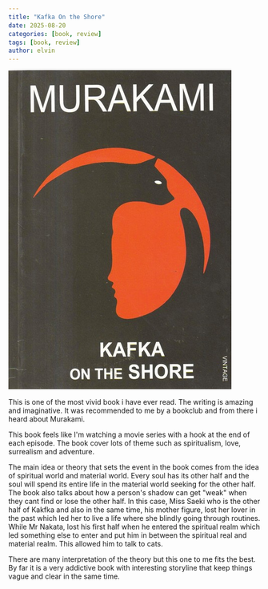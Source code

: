 ```yaml
---
title: "Kafka On the Shore" 
date: 2025-08-20
categories: [book, review]
tags: [book, review]
author: elvin
---
```


![kafka](/assets/images/kafka.jpg)

This is one of the most vivid book i have ever read. The writing is amazing and imaginative. It was recommended to me by a bookclub and from there i heard about Murakami. 

This book feels like I'm watching a movie series with a hook at the end of each episode. The book cover lots of theme such as spiritualism, love, surrealism and adventure. 

The main idea or theory that sets the event in the book comes from the idea of spiritual world and material world. Every soul has its other half and the soul will spend its entire life in the material world seeking for the other half. The book also talks about how a person's shadow can get "weak" when they cant find or lose the other half. In this case, Miss Saeki who is the other half of Kakfka and also in the same time, his mother figure, lost her lover in the past which led her to live a life where she blindly going through routines. While Mr Nakata, lost his first half when he entered the spiritual realm which led something else to enter and put him in between the spiritual real and material realm. This allowed him to talk to cats. 

There are many interpretation of the theory but this one to me fits the best. By far it is a very addictive book with interesting storyline that keep things vague and clear in the same time. 